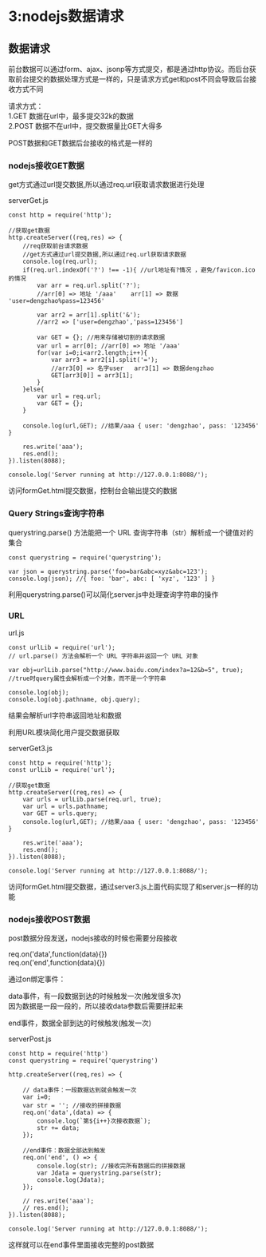 # 3:nodejs数据请求

## 数据请求

前台数据可以通过form、ajax、jsonp等方式提交，都是通过http协议。而后台获取前台提交的数据处理方式是一样的，只是请求方式get和post不同会导致后台接收方式不同  

请求方式：  
1.GET  数据在url中，最多提交32k的数据  
2.POST 数据不在url中，提交数据量比GET大得多  

POST数据和GET数据后台接收的格式是一样的

### nodejs接收GET数据

get方式通过url提交数据,所以通过req.url获取请求数据进行处理  

serverGet.js
```
const http = require('http');

//获取get数据
http.createServer((req,res) => {
	//req获取前台请求数据
	//get方式通过url提交数据,所以通过req.url获取请求数据
	console.log(req.url);
	if(req.url.indexOf('?') !== -1){ //url地址有?情况 ，避免/favicon.ico的情况
		var arr = req.url.split('?');
		//arr[0] => 地址 '/aaa'    arr[1] => 数据 'user=dengzhao%pass=123456'

		var arr2 = arr[1].split('&');
		//arr2 => ['user=dengzhao','pass=123456']

		var GET = {}; //用来存储被切割的请求数据
		var url = arr[0]; //arr[0] => 地址 '/aaa'
		for(var i=0;i<arr2.length;i++){
			var arr3 = arr2[i].split('=');
			//arr3[0] => 名字user   arr3[1] => 数据dengzhao
			GET[arr3[0]] = arr3[1];
		}
	}else{
		var url = req.url;
		var GET = {};
	}
	
	console.log(url,GET); //结果/aaa { user: 'dengzhao', pass: '123456' }

	res.write('aaa');
	res.end();
}).listen(8088);

console.log('Server running at http://127.0.0.1:8088/');
```
访问formGet.html提交数据，控制台会输出提交的数据

### Query Strings查询字符串

querystring.parse() 方法能把一个 URL 查询字符串（str）解析成一个键值对的集合  

```
const querystring = require('querystring');

var json = querystring.parse('foo=bar&abc=xyz&abc=123');
console.log(json); //{ foo: 'bar', abc: [ 'xyz', '123' ] }
```

利用querystring.parse()可以简化server.js中处理查询字符串的操作

### URL

url.js  

```
const urlLib = require('url');
// url.parse() 方法会解析一个 URL 字符串并返回一个 URL 对象

var obj=urlLib.parse("http://www.baidu.com/index?a=12&b=5", true); //true时query属性会解析成一个对象，而不是一个字符串

console.log(obj);
console.log(obj.pathname, obj.query);
```
结果会解析url字符串返回地址和数据

利用URL模块简化用户提交数据获取  

serverGet3.js
```
const http = require('http');
const urlLib = require('url');

//获取get数据
http.createServer((req,res) => {
	var urls = urlLib.parse(req.url, true);
	var url = urls.pathname;
	var GET = urls.query;
	console.log(url,GET); //结果/aaa { user: 'dengzhao', pass: '123456' }

	res.write('aaa');
	res.end();
}).listen(8088);

console.log('Server running at http://127.0.0.1:8088/');
```
访问formGet.html提交数据，通过server3.js上面代码实现了和server.js一样的功能

### nodejs接收POST数据  

post数据分段发送，nodejs接收的时候也需要分段接收  

req.on('data',function(data){})  
req.on('end',function(data){})  

通过on绑定事件：  

data事件，有一段数据到达的时候触发一次(触发很多次)  
因为数据是一段一段的，所以接收data参数后需要拼起来  

end事件，数据全部到达的时候触发(触发一次)  

serverPost.js  

```
const http = require('http')
const querystring = require('querystring')

http.createServer((req,res) => {

	// data事件：一段数据达到就会触发一次
	var i=0;
	var str = ''; //接收的拼接数据
	req.on('data',(data) => {
		console.log(`第${i++}次接收数据`);
		str += data;
	});

	//end事件：数据全部达到触发
	req.on('end', () => {
		console.log(str); //接收完所有数据后的拼接数据
		var Jdata = querystring.parse(str);
		console.log(Jdata);
	});

	// res.write('aaa');
	// res.end();
}).listen(8088);

console.log('Server running at http://127.0.0.1:8088/');
```
这样就可以在end事件里面接收完整的post数据